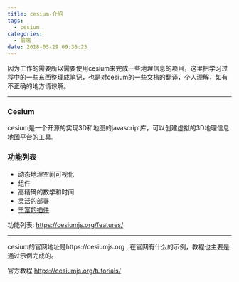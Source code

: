 ```yaml
---
title: cesium-介绍
tags:
  - cesium
categories:
  - 前端
date: 2018-03-29 09:36:23
---
```


因为工作的需要所以需要使用cesium来完成一些地理信息的项目，这里把学习过程中的一些东西整理成笔记，也是对cesium的一些文档的翻译，个人理解，如有不正确的地方请谅解。

---

### Cesium

cesium是一个开源的实现3D和地图的javascript库，可以创建虚拟的3D地理信息地图平台的工具.

### 功能列表

* 动态地理空间可视化
* 组件
* 高精确的数学和时间
* 灵活的部署
* [丰富的插件](https://cesiumjs.org/plugins)

功能列表: https://cesiumjs.org/features/

---

cesium的官网地址是https://cesiumjs.org , 在官网有什么的示例，教程也主要是通过示例完成的。

官方教程 https://cesiumjs.org/tutorials/

